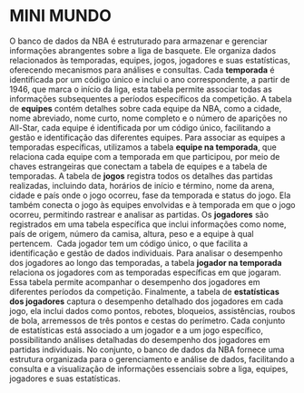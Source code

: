 # MINI MUNDO

O banco de dados da NBA é estruturado para armazenar e gerenciar informações abrangentes sobre a liga de basquete. Ele organiza dados relacionados às temporadas, equipes, jogos, jogadores e suas estatísticas, oferecendo mecanismos para análises e consultas. Cada **temporada** é identificada por um código único e inclui o ano correspondente, a partir de 1946, que marca o início da liga, esta tabela permite associar todas as informações subsequentes a períodos específicos da competição. A tabela de **equipes** contém detalhes sobre cada equipe da NBA, como a cidade, nome abreviado, nome curto, nome completo e o número de aparições no All-Star, cada equipe é identificada por um código único, facilitando a gestão e identificação das diferentes equipes. Para associar as equipes a temporadas específicas, utilizamos a tabela **equipe na temporada**, que relaciona cada equipe com a temporada em que participou, por meio de chaves estrangeiras que conectam a tabela de equipes e a tabela de temporadas. A tabela de **jogos** registra todos os detalhes das partidas realizadas, incluindo data, horários de início e término, nome da arena, cidade e país onde o jogo ocorreu, fase da temporada e status do jogo. Ela também conecta o jogo às equipes envolvidas e à temporada em que o jogo ocorreu, permitindo rastrear e analisar as partidas. Os **jogadores** são registrados em uma tabela específica que inclui informações como nome, país de origem, número da camisa, altura, peso e a equipe à qual pertencem.  Cada jogador tem um código único, o que facilita a identificação e gestão de dados individuais. Para analisar o desempenho dos jogadores ao longo das temporadas, a tabela **jogador na temporada** relaciona os jogadores com as temporadas específicas em que jogaram. Essa tabela permite acompanhar o desempenho dos jogadores em diferentes períodos da competição. Finalmente, a tabela de **estatísticas dos jogadores** captura o desempenho detalhado dos jogadores em cada jogo, ela inclui dados como pontos, rebotes, bloqueios, assistências, roubos de bola, arremessos de três pontos e cestas do perímetro. Cada conjunto de estatísticas está associado a um jogador e a um jogo específico, possibilitando análises detalhadas do desempenho dos jogadores em partidas individuais. No conjunto, o banco de dados da NBA fornece uma estrutura organizada para o gerenciamento e análise de dados, facilitando a consulta e a visualização de informações essenciais sobre a liga, equipes, jogadores e suas estatísticas.
